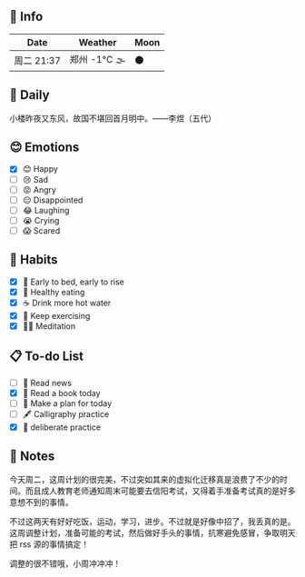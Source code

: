 ## 📅 Info

| Date           | Weather      | Moon |
| -------------- | ------------ | ---- |
| 周二 21:37 | 郑州 -1°C 🌫  | 🌑 |

## 📖 Daily

小楼昨夜又东风，故国不堪回首月明中。——李煜（五代）

## 😊 Emotions

- [x] 😊 Happy
- [ ] 😢 Sad
- [ ] 😡 Angry
- [ ] 😔 Disappointed
- [ ] 😂 Laughing
- [ ] 😭 Crying
- [ ] 😱 Scared

## 🍎 Habits

- [x] 🌅 Early to bed, early to rise
- [x] 🥕 Healthy eating
- [x] ☕️ Drink more hot water
- [x] 💪 Keep exercising
- [x] 🧘‍♂️ Meditation

## 📋 To-do List

- [ ] 📰 Read news
- [x] 📖 Read a book today
- [ ] 📝 Make a plan for today
- [ ] 🖋️ Calligraphy practice
- [x] 🎯 deliberate practice

## 📝 Notes

今天周二，这周计划的很完美，不过突如其来的虚拟化迁移真是浪费了不少的时间。而且成人教育老师通知周末可能要去信阳考试，又得着手准备考试真的是好多意想不到的事情。

不过这两天有好好吃饭，运动，学习，进步。不过就是好像中招了，我丢真的是。这周调整计划，准备可能的考试，然后做好手头的事情，抗寒避免感冒，争取明天把 rss 源的事情搞定！

调整的很不错哦，小周冲冲冲！
